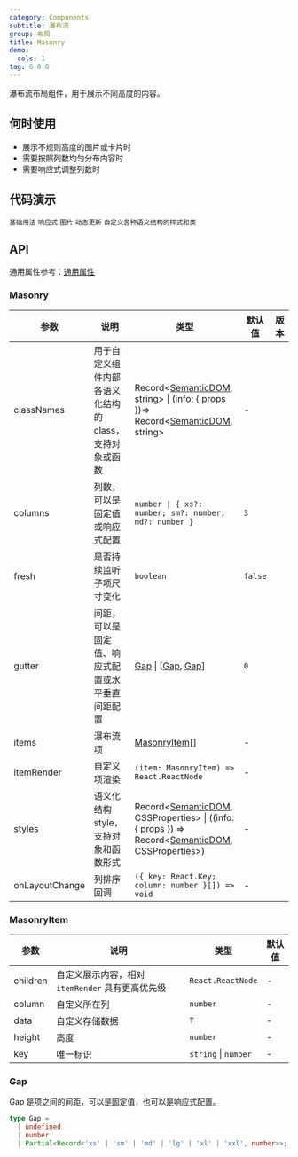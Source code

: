 ```yaml
---
category: Components
subtitle: 瀑布流
group: 布局
title: Masonry
demo:
  cols: 1
tag: 6.0.0
---
```


瀑布流布局组件，用于展示不同高度的内容。

## 何时使用

- 展示不规则高度的图片或卡片时
- 需要按照列数均匀分布内容时
- 需要响应式调整列数时

## 代码演示

<!-- prettier-ignore -->
<code src="./demo/basic.vue">基础用法</code>
<code src="./demo/responsive.vue">响应式</code>
<code src="./demo/image.vue">图片</code>
<code src="./demo/dynamic.vue">动态更新</code>
<code src="./demo/style-class.vue">自定义各种语义结构的样式和类</code>

## API

通用属性参考：[通用属性](/docs/react/common-props)

### Masonry

| 参数           | 说明                                                   | 类型                                                                                                                              | 默认值  | 版本 |
| -------------- | ------------------------------------------------------ | --------------------------------------------------------------------------------------------------------------------------------- | ------- | ---- |
| classNames     | 用于自定义组件内部各语义化结构的 class，支持对象或函数 | Record<[SemanticDOM](#semantic-dom), string> \| (info: { props })=> Record<[SemanticDOM](#semantic-dom), string>                  | -       |      |
| columns        | 列数，可以是固定值或响应式配置                         | `number \| { xs?: number; sm?: number; md?: number }`                                                                             | `3`     |
| fresh          | 是否持续监听子项尺寸变化                               | `boolean`                                                                                                                         | `false` |
| gutter         | 间距，可以是固定值、响应式配置或水平垂直间距配置       | [Gap](#gap) \| \[[Gap](#gap), [Gap](#gap)\]                                                                                       | `0`     |
| items          | 瀑布流项                                               | [MasonryItem](#masonryitem)[]                                                                                                     | -       |
| itemRender     | 自定义项渲染                                           | `(item: MasonryItem) => React.ReactNode`                                                                                          | -       |
| styles         | 语义化结构 style，支持对象和函数形式                   | Record<[SemanticDOM](#semantic-dom), CSSProperties> \| ((info: { props }) => Record<[SemanticDOM](#semantic-dom), CSSProperties>) | -       |      |
| onLayoutChange | 列排序回调                                             | `({ key: React.Key; column: number }[]) => void`                                                                                  | -       |

### MasonryItem

| 参数     | 说明                                             | 类型                 | 默认值 |
| -------- | ------------------------------------------------ | -------------------- | ------ |
| children | 自定义展示内容，相对 `itemRender` 具有更高优先级 | `React.ReactNode`    | -      |
| column   | 自定义所在列                                     | `number`             | -      |
| data     | 自定义存储数据                                   | `T`                  | -      |
| height   | 高度                                             | `number`             | -      |
| key      | 唯一标识                                         | `string` \| `number` | -      |

### Gap

Gap 是项之间的间距，可以是固定值，也可以是响应式配置。

```ts
type Gap =
  | undefined
  | number
  | Partial<Record<'xs' | 'sm' | 'md' | 'lg' | 'xl' | 'xxl', number>>;
```
